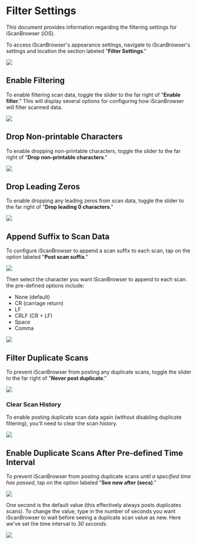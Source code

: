 # Filter Settings
This document provides information regarding the filtering settings for iScanBrowser (iOS).

To access iScanBrowser's appearance settings, navigate to iScanBrowser's settings and location the section labeled "**Filter Settings**."

![](https://i.imgur.com/uK5VyLS.png)

## Enable Filtering
To enable filtering scan data, toggle the slider to the far right of "**Enable filter**." This will display several options for configuring how iScanBrowser will filter scanned data.

![](https://i.imgur.com/bNOxqoq.png)

## Drop Non-printable Characters
To enable dropping non-printable characters, toggle the slider to the far right of "**Drop non-printable characters**."

![](https://i.imgur.com/mpsljAZ.png)


## Drop Leading Zeros
To enable dropping any leading zeros from scan data, toggle the slider to the far right of "**Drop leading 0 characters**."

![](https://i.imgur.com/55aPjoG.png)


## Append Suffix to Scan Data
To configure iScanBrowser to append a scan suffix to each scan, tap on the option labeled "**Post scan suffix**."

![](https://i.imgur.com/ZR5A5aH.png)

Then select the character you want iScanBrowser to append to each scan. the pre-defined options include:
- None (default)
- CR (carriage return)
- LF
- CRLF (CR + LF)
- Space
- Comma

![](https://i.imgur.com/ps3RTuU.png)

## Filter Duplicate Scans
To prevent iScanBrowser from posting any duplicate scans, toggle the slider to the far right of "**Never post duplicate**."

![](https://i.imgur.com/2uYfMXB.png)


### Clear Scan History
To enable posting duplicate scan data again (without disabling duplicate filtering), you'll need to clear the scan history. 

![](https://i.imgur.com/iadsjQ9.png)



## Enable Duplicate Scans After Pre-defined Time Interval
To prevent iScanBrowser from posting duplicate scans _until a specified time has passed_, tap on the option labeled "**See new after (secs)**."

![](https://i.imgur.com/QRHXe5u.png)

One second is the default value (this effectively always posts duplicates scans). To change the value, type in the number of seconds you want iScanBrowser to wait before seeing a duplicate scan value as new. Here we've set the time interval to _30 seconds_.

![](https://i.imgur.com/MpyTBL4.png)




